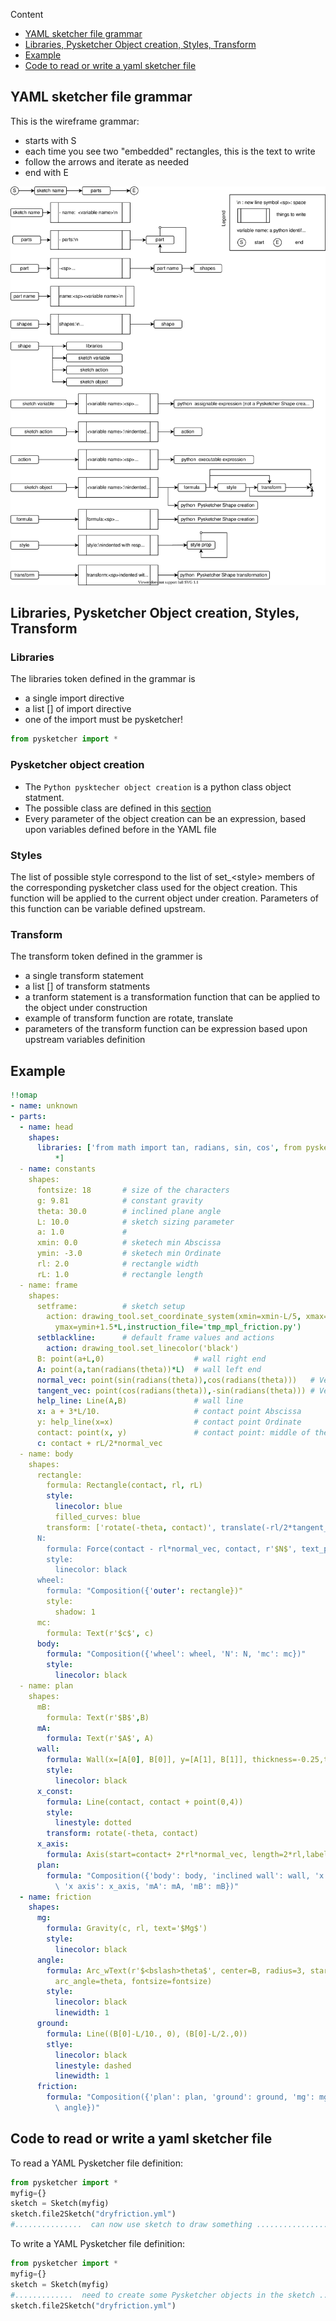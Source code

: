 Content

* [YAML sketcher file grammar](#yaml-sketcher-file-grammar)
* [Libraries, Pysketcher Object creation, Styles, Transform](#libraries-pysketcher-object-creation-styles-transform)
* [Example](#example)
* [Code to read or write a yaml sketcher file](#code-to-read-or-write-a-yaml-sketcher-file)

## YAML sketcher file grammar

This is the wireframe grammar:

* starts with S
* each time you see two "embedded" rectangles, this is the text to write
* follow the arrows and iterate as needed
* end with E

![Yaml Sketcher Definition](reference/yamlpysketchergrammar.svg)

## Libraries, Pysketcher Object creation, Styles, Transform

### Libraries

The libraries token defined in the grammar is

* a single import directive
* a list [] of import directive
* one of the import must be pysketcher!

```python
from pysketcher import *
```

### Pysketcher object creation

* The `Python pysktecher object creation` is a python class object statment. 
* The possible class are defined in this [section](/shapereference)
* Every parameter of the object creation can be an expression, based upon variables defined before in the YAML file

### Styles

The list of possible style correspond to the list of set_&lt;style> members of the corresponding pysketcher class used for the object creation. This function will be applied to the current object under creation. Parameters of this function can be variable defined upstream. 

### Transform

The transform token defined in the grammer is

* a single transform statement
* a list [] of transform statments
* a tranform statement is a transformation function that can be applied to the object under construction
* example of transform function are rotate, translate
* parameters of the transform function can be expression based upon upstream variables definition

## Example
```yaml
!!omap
- name: unknown
- parts:
  - name: head
    shapes:
      libraries: ['from math import tan, radians, sin, cos', from pysketcher import
          *]
  - name: constants
    shapes:
      fontsize: 18       # size of the characters
      g: 9.81            # constant gravity
      theta: 30.0        # inclined plane angle
      L: 10.0            # sketch sizing parameter
      a: 1.0             #
      xmin: 0.0          # sketech min Abscissa
      ymin: -3.0         # sketech min Ordinate     
      rl: 2.0            # rectangle width
      rL: 1.0            # rectangle length
  - name: frame
    shapes:
      setframe:          # sketch setup
        action: drawing_tool.set_coordinate_system(xmin=xmin-L/5, xmax=xmin+1.5*L,ymin=ymin,
          ymax=ymin+1.5*L,instruction_file='tmp_mpl_friction.py')
      setblackline:      # default frame values and actions
        action: drawing_tool.set_linecolor('black')
      B: point(a+L,0)                    # wall right end
      A: point(a,tan(radians(theta))*L)  # wall left end
      normal_vec: point(sin(radians(theta)),cos(radians(theta)))   # Vector normal to wall
      tangent_vec: point(cos(radians(theta)),-sin(radians(theta))) # Vector tangent to wall
      help_line: Line(A,B)               # wall line
      x: a + 3*L/10.                     # contact point Abscissa
      y: help_line(x=x)                  # contact point Ordinate
      contact: point(x, y)               # contact point: middle of the rectangle bottom edge
      c: contact + rL/2*normal_vec
  - name: body
    shapes:
      rectangle:
        formula: Rectangle(contact, rl, rL)
        style:
          linecolor: blue
          filled_curves: blue
        transform: ['rotate(-theta, contact)', translate(-rl/2*tangent_vec)]
      N:
        formula: Force(contact - rl*normal_vec, contact, r'$N$', text_pos='start')
        style:
          linecolor: black
      wheel:
        formula: "Composition({'outer': rectangle})"
        style:
          shadow: 1
      mc:
        formula: Text(r'$c$', c)
      body:
        formula: "Composition({'wheel': wheel, 'N': N, 'mc': mc})"
        style:
          linecolor: black
  - name: plan
    shapes:
      mB:
        formula: Text(r'$B$',B)
      mA:
        formula: Text(r'$A$', A)
      wall:
        formula: Wall(x=[A[0], B[0]], y=[A[1], B[1]], thickness=-0.25,transparent=False)
        style:
          linecolor: black
      x_const:
        formula: Line(contact, contact + point(0,4))
        style:
          linestyle: dotted
        transform: rotate(-theta, contact)
      x_axis:
        formula: Axis(start=contact+ 2*rl*normal_vec, length=2*rl,label='$x$', rotation_angle=-theta)
      plan:
        formula: "Composition({'body': body, 'inclined wall': wall, 'x start': x_const,\
          \ 'x axis': x_axis, 'mA': mA, 'mB': mB})"
  - name: friction
    shapes:
      mg:
        formula: Gravity(c, rl, text='$Mg$')
        style:
          linecolor: black
      angle:
        formula: Arc_wText(r'$<bslash>theta$', center=B, radius=3, start_angle=180-theta,
          arc_angle=theta, fontsize=fontsize)
        style:
          linecolor: black
          linewidth: 1
      ground:
        formula: Line((B[0]-L/10., 0), (B[0]-L/2.,0))
        stlye:
          linecolor: black
          linestyle: dashed
          linewidth: 1
      friction:
        formula: "Composition({'plan': plan, 'ground': ground, 'mg': mg, 'angle':\
          \ angle})"
```

## Code to read or write a yaml sketcher file

To read a YAML Pysketcher file definition:

```python
from pysketcher import *
myfig={}
sketch = Sketch(myfig)
sketch.file2Sketch("dryfriction.yml")
#...............  can now use sketch to draw something ..................
```

To write a YAML Pysketcher file definition:

```python
from pysketcher import *
myfig={}
sketch = Sketch(myfig)
#.............  need to create some Pysketcher objects in the sketch .................
sketch.file2Sketch("dryfriction.yml")
```
